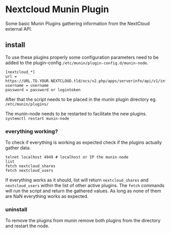 # Nextcloud Munin Plugin
Some basic Munin Plugins gathering information from the NextCloud external API.

## install
To use these plugins properly some configuration parameters need to be added to the plugin-config `/etc/munin/plugin-config.d/munin-node`. 
```
[nextcloud_*]
url = https://URL.TO.YOUR.NEXTCLOUD.tld/ocs/v2.php/apps/serverinfo/api/v1/info
username = username
password = password or logintoken
```
After that the script needs to be placed in the munin plugin directory eg. `/etc/munin/plugins/`

The munin-node needs to be restarted to facilitate the new plugins.
`systemctl restart munin-node`

### everything working?
To check if everything is working as expected check if the plugins actually gather data.
```
telnet localhost 4949 # localhost or IP the munin-node
list
fetch nextcloud_shares
fetch nextcloud_users
```

If everything works as it should, list will return `nextcloud_shares` and `nextcloud_users` within the list of other active plugins. The `fetch` commands will run the script and return the gathered values. As long as none of them are NaN everything works as expected.

### uninstall
To remove the plugins from munin remove both plugins from the directory and restart the node.
